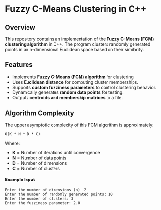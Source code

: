 # Fuzzy C-Means Clustering in C++

## Overview
This repository contains an implementation of the **Fuzzy C-Means (FCM) clustering algorithm** in C++. The program clusters randomly generated points in an n-dimensional Euclidean space based on their similarity.

## Features
- Implements **Fuzzy C-Means (FCM) algorithm** for clustering.
- Uses **Euclidean distance** for computing cluster memberships.
- Supports **custom fuzziness parameters** to control clustering behavior.
- Dynamically generates **random data points** for testing.
- Outputs **centroids and membership matrices** to a file.

## Algorithm Complexity
The upper asymptotic complexity of this FCM algorithm is approximately:

```
O(K * N * D * C)
```
Where:
- **K** = Number of iterations until convergence
- **N** = Number of data points
- **D** = Number of dimensions
- **C** = Number of clusters


#### Example Input
```
Enter the number of dimensions (n): 2
Enter the number of randomly generated points: 10
Enter the number of clusters: 3
Enter the fuzziness parameter: 2.0
```
